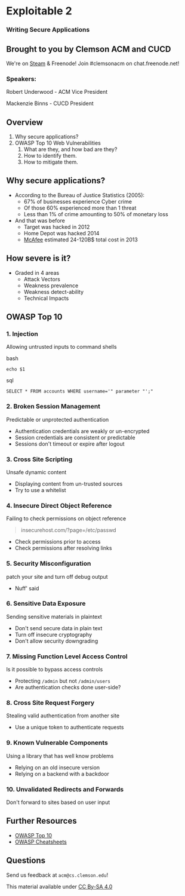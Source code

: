 # Exploitable 2
### Writing Secure Applications


## Brought to you by Clemson ACM and CUCD

We're on [Steam](http://steamcommunity.com/groups/clemsonacm) &
Freenode! Join #clemsonacm on chat.freenode.net!

### Speakers:

Robert Underwood - ACM Vice President

Mackenzie Binns - CUCD President


## Overview

1. Why secure applications?
2. OWASP Top 10 Web Vulnerabilities
	1. What are they, and how bad are they?
	2. How to identify them.
	3. How to mitigate them.



## Why secure applications?

+	According to the Bureau of Justice Statistics (2005):
	+	67% of businesses experience Cyber crime
	+	Of those 60% experienced more than 1 threat
	+	Less than 1% of crime amounting to 50% of monetary loss
+	And that was before
	+	Target was hacked in 2012 
	+	Home Depot was hacked 2014 
	+	[McAfee][] estimated 24-120B$ total cost in 2013

[McAfee]: http://www.mcafee.com/us/resources/reports/rp-economic-impact-cybercrime.pdf



## How severe is it?

+ Graded in 4 areas
	+ Attack Vectors
	+ Weakness prevalence
	+ Weakness detect-ability
	+ Technical Impacts



## OWASP Top 10



### 1. Injection

Allowing untrusted inputs to command shells

bash
```
echo $1
```

sql
```
SELECT * FROM accounts WHERE username='" parameter "';"
```



### 2. Broken Session Management

Predictable or unprotected authentication

+	Authentication credentials are weakly or un-encrypted
+	Session credentials are consistent or predictable
+	Sessions don't timeout or expire after logout



### 3. Cross Site Scripting

Unsafe dynamic content

+	Displaying content from un-trusted sources
+	Try to use a whitelist



### 4. Insecure Direct Object Reference

Failing to check permissions on object reference

>	insecurehost.com/?page=/etc/passwd

+	Check permissions prior to access
+	Check permissions after resolving links



### 5. Security Misconfiguration

patch your site and turn off debug output

+ Nuff' said



### 6. Sensitive Data Exposure

Sending sensitive materials in plaintext

+	Don't send secure data in plain text
+	Turn off insecure cryptography
+	Don't allow security downgrading



### 7. Missing Function Level Access Control

Is it possible to bypass access controls

+	Protecting `/admin` but not `/admin/users`
+	Are authentication checks done user-side?



### 8. Cross Site Request Forgery

Stealing valid authentication from another site

+	Use a unique token to authenticate requests



### 9. Known Vulnerable Components

Using a library that has well know problems

+	Relying on an old insecure version
+	Relying on a backend with a backdoor



### 10. Unvalidated Redirects and Forwards

Don't forward to sites based on user input



## Further Resources

+ [OWASP Top 10][OWASP]
+ [OWASP Cheatsheets][Cheetsheets]

[OWASP]: http://owasptop10.googlecode.com/files/OWASP%20Top%2010%20-%202013.pdf
[Cheetsheets]: https://www.owasp.org/images/9/9a/OWASP_Cheatsheets_Book.pdf 



## Questions

Send us feedback at `acm@cs.clemson.edu`!

This material available under [CC By-SA 4.0](http://creativecommons.org/licenses/by-sa/4.0/)

